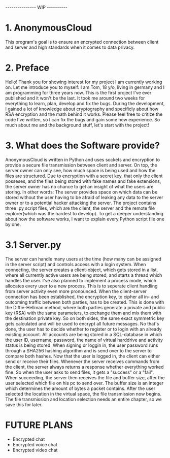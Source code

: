 --------------- WIP ----------
# 1. AnonymousCloud
This program's goal is to ensure an encrypted connection between client and server and high standards when it comes to data privacy.

# 2. Preface
Hello! Thank you for showing interest for my project I am currently working on. Let me introduce you to myself: I am Tom, 18 y/o, living in germany and I am programming for three years now. This is the first project I've ever published and it won't be the last. It took me around two weeks for everything to learn, plan, develop and fix the bugs. During the development, I gained a lot of knowledge about cryptography and specificly about how RSA encryption and the math behind it works. 
Please feel free to critize the code I've written, so I can fix the bugs and gain some new experience.
So much about me and the background stuff, let's start with the project!

# 3. What does the Software provide?
AnonymousCloud is written in Python and uses sockets and encryption to provide a secure file transmission between client and server. On top, the server owner can only see, how much space is being used and how the files are structured. Due to encryption with a secret key, that only the client posseses, and the files being stored with fake names and fake extensions, the server owner has no chance to get an insight of what the users are storing. In other words: The server provides space on which data can be stored without the user having to be afraid of leaking any data to the server owner or to a potential hacker attacking the server. 
The project contains three .py script files, which are the client, the server and the remote file explorer(which was the hardest to develop). To get a deeper understanding about how the software works, I want to explain every Python script file one by one.

# 3.1 Server.py
The server can handle many users at the time (how many can be assigned in the server script) and controls access with a login system. When connecting, the server creates a       client-object, which gets stored in a list, where all currently active users are being stored, and starts a thread which handles the user. I've also planned to implement a process mode, which allocates every user to a new process. This is to seperate client handling from server activity even more pronounced. When the client-server connection has been established, the encryption key, to cipher all in- and outcoming traffic between both parties, has to be created. This is done with the Diffie-Hellman method, where both parties generate a private and public key (RSA) with the same parameters, to exchange them and mix them with the destination private key. So on both sides, the same exact symmetric key gets calculated and will be used to encrypt all future messages.
No that's done, the user has to decide whether to register or to login with an already existing account. All accounts are being stored in a SQL-database in which the user ID, username, password, the name of virtual harddrive and activity status is being stored. When signing or loggin in, the user password runs through a SHA256 hashing algorithm and is send over to the server to compare both hashes. 
Now that the user is logged in, the client can either send or receive their files. Whenever the server receives commands from the client, the server always returns a response whether everything worked fine. So when the user asks to send files, it gets a "success" or a "fail". When succeeding, the server then receives the file and buffer size, after the user selected which file on his pc to send over. The buffer size is an integer which determines the amount of bytes a packet contains. After the user selected the location in the virtual space, the file transmission now begins. The file transmission and location selection needs an entire chapter, so we save this for later.

# FUTURE PLANS
- Encrypted chat
- Encrypted voice chat
- Encrypted video chat
